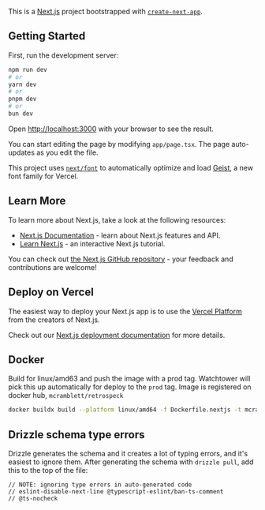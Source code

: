 This is a [Next.js](https://nextjs.org) project bootstrapped with [`create-next-app`](https://nextjs.org/docs/app/api-reference/cli/create-next-app).

## Getting Started

First, run the development server:

```bash
npm run dev
# or
yarn dev
# or
pnpm dev
# or
bun dev
```

Open [http://localhost:3000](http://localhost:3000) with your browser to see the result.

You can start editing the page by modifying `app/page.tsx`. The page auto-updates as you edit the file.

This project uses [`next/font`](https://nextjs.org/docs/app/building-your-application/optimizing/fonts) to automatically optimize and load [Geist](https://vercel.com/font), a new font family for Vercel.

## Learn More

To learn more about Next.js, take a look at the following resources:

- [Next.js Documentation](https://nextjs.org/docs) - learn about Next.js features and API.
- [Learn Next.js](https://nextjs.org/learn) - an interactive Next.js tutorial.

You can check out [the Next.js GitHub repository](https://github.com/vercel/next.js) - your feedback and contributions are welcome!

## Deploy on Vercel

The easiest way to deploy your Next.js app is to use the [Vercel Platform](https://vercel.com/new?utm_medium=default-template&filter=next.js&utm_source=create-next-app&utm_campaign=create-next-app-readme) from the creators of Next.js.

Check out our [Next.js deployment documentation](https://nextjs.org/docs/app/building-your-application/deploying) for more details.

## Docker
Build  for linux/amd63 and push the image with a prod tag. Watchtower will pick this up automatically for deploy to the `prod` tag.
Image is registered on docker hub, `mcramblett/retrospeck`
```zsh
docker buildx build --platform linux/amd64 -f Dockerfile.nextjs -t mcramblett/retrospeck:prod --push .
```

## Drizzle schema type errors

Drizzle generates the schema and it creates a lot of typing errors, and it's easiest to ignore them. After
generating the schema with `drizzle pull`, add this to the top of the file:

```
// NOTE: ignoring type errors in auto-generated code
// eslint-disable-next-line @typescript-eslint/ban-ts-comment
// @ts-nocheck
```
